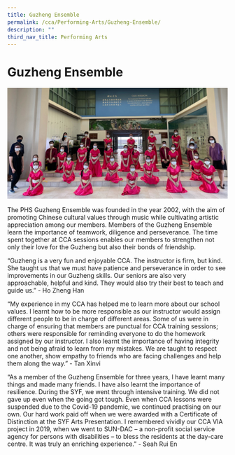 ```yaml
---
title: Guzheng Ensemble
permalink: /cca/Performing-Arts/Guzheng-Ensemble/
description: ""
third_nav_title: Performing Arts
---
```

# **Guzheng Ensemble**

![](/images/Guzheng.jpeg)

The PHS Guzheng Ensemble was founded in the year 2002, with the aim of promoting Chinese cultural values through music while cultivating artistic appreciation among our members. Members of the Guzheng Ensemble learn the importance of teamwork, diligence and perseverance. The time spent together at CCA sessions enables our members to strengthen not only their love for the Guzheng but also their bonds of friendship.

“Guzheng is a very fun and enjoyable CCA. The instructor is firm, but kind. She taught us that we must have patience and perseverance in order to see improvements in our Guzheng skills. Our seniors are also very approachable, helpful and kind. They would also try their best to teach and guide us.” - Ho Zheng Han

“My experience in my CCA has helped me to learn more about our school values. I learnt how to be more responsible as our instructor would assign different people to be in charge of different areas. Some of us were in charge of ensuring that members are punctual for CCA training sessions; others were responsible for reminding everyone to do the homework assigned by our instructor. I also learnt the importance of having integrity and not being afraid to learn from my mistakes. We are taught to respect one another, show empathy to friends who are facing challenges and help them along the way.” - Tan Xinvi

“As a member of the Guzheng Ensemble for three years, I have learnt many things and made many friends. I have also learnt the importance of resilience. During the SYF, we went through intensive training. We did not gave up even when the going got tough. Even when CCA lessons were suspended due to the Covid-19 pandemic, we continued practising on our own. Our hard work paid off when we were awarded with a Certificate of Distinction at the SYF Arts Presentation. I remembered vividly our CCA VIA project in 2019, when we went to SUN-DAC – a non-profit social service agency for persons with disabilities – to bless the residents at the day-care centre. It was truly an enriching experience.” - Seah Rui En
